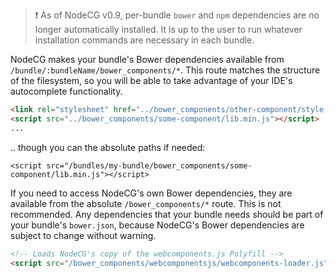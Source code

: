 > ❗ As of NodeCG v0.9, per-bundle `bower` and `npm` dependencies are no longer automatically installed. It is up to the user to run whatever installation commands are necessary in each bundle.

NodeCG makes your bundle's Bower dependencies available from `/bundle/:bundleName/bower_components/*`. This route matches the structure of the filesystem, so you will be able to take advantage of your IDE's autocomplete functionality.

```html
<link rel="stylesheet" href="../bower_components/other-component/style.min.css">
<script src="../bower_components/some-component/lib.min.js"></script>
...
```

.. though you can the absolute paths if needed:
```
<script src="/bundles/my-bundle/bower_components/some-component/lib.min.js"></script>
```

If you need to access NodeCG's own Bower dependencies, they are available from the absolute `/bower_components/*` route. This is not recommended. Any dependencies that your bundle needs should be part of your bundle's `bower.json`, because NodeCG's Bower dependencies are subject to change without warning.
```html
<!-- Loads NodeCG's copy of the webcomponents.js Polyfill -->
<script src="/bower_components/webcomponentsjs/webcomponents-loader.js"></script>
```
